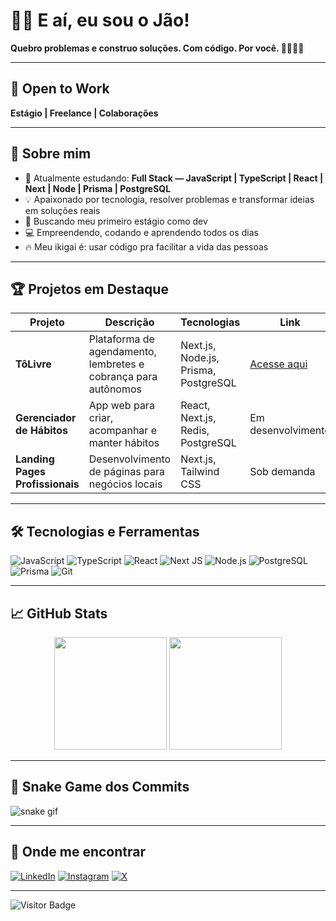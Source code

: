 # 👋🏼 E aí, eu sou o Jão!

**Quebro problemas e construo soluções. Com código. Por você. 🤟🏼🫵🏼**  

---

## 🚦 Open to Work
**Estágio | Freelance | Colaborações**

---

## 🚀 Sobre mim
- 🌱 Atualmente estudando: **Full Stack — JavaScript | TypeScript | React | Next | Node | Prisma | PostgreSQL**
- 💡 Apaixonado por tecnologia, resolver problemas e transformar ideias em soluções reais
- 🎯 Buscando meu primeiro estágio como dev
- 💻 Empreendendo, codando e aprendendo todos os dias
- 🔥 Meu ikigai é: usar código pra facilitar a vida das pessoas

---

## 🏆 Projetos em Destaque
| Projeto | Descrição | Tecnologias | Link |
|---------|-----------|--------------|------|
| **TôLivre** | Plataforma de agendamento, lembretes e cobrança para autônomos | Next.js, Node.js, Prisma, PostgreSQL | [Acesse aqui](https://github.com/joaosilva-web/to-livre) |
| **Gerenciador de Hábitos** | App web para criar, acompanhar e manter hábitos | React, Next.js, Redis, PostgreSQL | Em desenvolvimento |
| **Landing Pages Profissionais** | Desenvolvimento de páginas para negócios locais | Next.js, Tailwind CSS | Sob demanda |

---

## 🛠️ Tecnologias e Ferramentas
![JavaScript](https://img.shields.io/badge/JavaScript-F7DF1E?style=for-the-badge&logo=javascript&logoColor=black)
![TypeScript](https://img.shields.io/badge/TypeScript-3178C6?style=for-the-badge&logo=typescript&logoColor=white)
![React](https://img.shields.io/badge/React-20232A?style=for-the-badge&logo=react&logoColor=61DAFB)
![Next JS](https://img.shields.io/badge/Next-black?style=for-the-badge&logo=next.js&logoColor=white)
![Node.js](https://img.shields.io/badge/Node.js-339933?style=for-the-badge&logo=nodedotjs&logoColor=white)
![PostgreSQL](https://img.shields.io/badge/Postgres-4169E1?style=for-the-badge&logo=postgresql&logoColor=white)
![Prisma](https://img.shields.io/badge/Prisma-3982CE?style=for-the-badge&logo=prisma&logoColor=white)
![Git](https://img.shields.io/badge/Git-F05032?style=for-the-badge&logo=git&logoColor=white)

---

## 📈 GitHub Stats
<div align="center">
  <img height="180em" src="https://github-readme-stats.vercel.app/api?username=joaosilva-webr&show_icons=true&theme=radical"/>
  <img height="180em" src="https://github-readme-stats.vercel.app/api/top-langs/?username=joaosilva-web&layout=compact&theme=radical"/>
</div>

---

## 🐍 Snake Game dos Commits
![snake gif](https://github.com/joao-frontend-developer/joaosilva-web/blob/output/github-contribution-grid-snake.svg)

---

## 🚀 Onde me encontrar
[![LinkedIn](https://img.shields.io/badge/-LinkedIn-%230077B5?style=for-the-badge&logo=linkedin&logoColor=white)](https://linkedin.com/in/joaosilvadeveloper)
[![Instagram](https://img.shields.io/badge/-Instagram-E4405F?style=for-the-badge&logo=instagram&logoColor=white)](https://instagram.com/jao_developer)
[![X](https://img.shields.io/badge/-X-black?style=for-the-badge&logo=twitter&logoColor=white)](https://x.com/jao_developer)

---

![Visitor Badge](https://komarev.com/ghpvc/?username=joaosilva-web&style=flat-square&color=blue)

